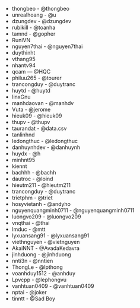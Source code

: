 - thongbeo - @thongbeo
- unrealhoang - @u
- dzungdev - @dzungdev
- rubikill - @toanha
- tamnd - @gopher
- RuniVN
- nguyen7thai - @nguyen7thai
- duythinht
- vthang95
- nhantv94
- qcam — @HQC
- philuu265 - @tourer
- trancongduy - @duytranc
- huytd - @huytd
- linxGnu
- manhdaovan - @manhdv
- Vuta - @jerome
- hieuk09 - @hieuk09
- thupv - @thupv
- taurandat - @data.csv
- tanlinhnd
- ledongthuc - @ledongthuc
- danhuynhdev - @danhuynh
- huydx - @h
- minhnt95
- kiennt
- bachhh - @bachh
- dautroc - @loind
- hieutm211 - @hieutm211
- trancongduy - @duytranc
- trietphm - @triet
- hosyvietanh - @andyho
- nguyenquangminh0711 - @nguyenquangminh0711
- luongvo209 - @luongvo209
- vnqthai - @thai
- lmduc - @mtt
- lyxuansang91 - @lyxuansang91
- viethnguyen - @vietnguyen
- AkaiNNT - @AvadaKedavra
- jinhduong - @jinhduong
- nnti3n - @nntien
- ThongLe - @lpthong
- voanhduy1512 - @anhduy
- Lpvcpp - @lephongvu
- vanhtuan0409 - @vanhtuan0409
- nptai - @joker
- tinntt - @Sad Boy
